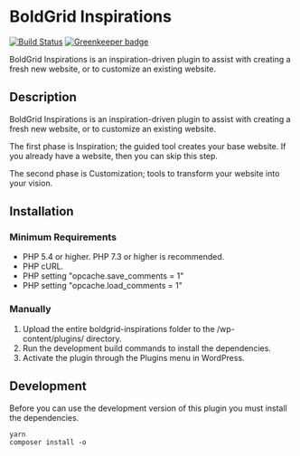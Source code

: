 # BoldGrid Inspirations #

[![Build Status](https://travis-ci.org/BoldGrid/boldgrid-backup.svg?branch=master)](https://travis-ci.org/BoldGrid/boldgrid-inspirations)
[![Greenkeeper badge](https://badges.greenkeeper.io/BoldGrid/boldgrid-inspirations.svg)](https://greenkeeper.io/)

BoldGrid Inspirations is an inspiration-driven plugin to assist with creating a fresh new website, or to customize an existing website.

## Description ##

BoldGrid Inspirations is an inspiration-driven plugin to assist with creating a fresh new website, or to customize an existing website.

The first phase is Inspiration; the guided tool creates your base website.  If you already have a website, then you can skip this step.

The second phase is Customization; tools to transform your website into your vision.

## Installation ##

### Minimum Requirements ###

* PHP 5.4 or higher.  PHP 7.3 or higher is recommended.
* PHP cURL.
* PHP setting "opcache.save_comments = 1"
* PHP setting "opcache.load_comments = 1"

### Manually ###
1. Upload the entire boldgrid-inspirations folder to the /wp-content/plugins/ directory.
1. Run the development build commands to install the dependencies.
1. Activate the plugin through the Plugins menu in WordPress.

## Development ##

Before you can use the development version of this plugin you must install the dependencies.

```
yarn
composer install -o
```
